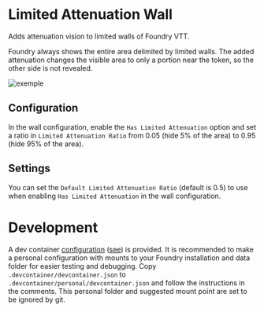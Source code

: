 # Limited Attenuation Wall

Adds attenuation vision to limited walls of Foundry VTT.

Foundry always shows the entire area delimited by limited walls. The added attenuation changes the visible area to only a portion near the token, so the other side is not revealed.

![exemple](https://github.com/user-attachments/assets/e9d0deaf-05ec-4165-83e5-6e04f3181a1a)

## Configuration

In the wall configuration, enable the `Has Limited Attenuation` option and set a ratio in `Limited Attenuation Ratio` from 0.05 (hide 5% of the area) to 0.95 (hide 95% of the area).

## Settings

You can set the `Default Limited Attenuation Ratio` (default is 0.5) to use when enabling `Has Limited Attenuation` in the wall configuration.

# Development

A dev container [configuration](.devcontainer/devcontainer.json) ([see][1]) is provided. It is recommended to make a personal configuration with mounts to your Foundry installation and data folder for easier testing and debugging. Copy `.devcontainer/devcontainer.json` to `.devcontainer/personal/devcontainer.json` and follow the instructions in the comments. This personal folder and suggested mount point are set to be ignored by git.

[1]: https://code.visualstudio.com/docs/devcontainers/containers
